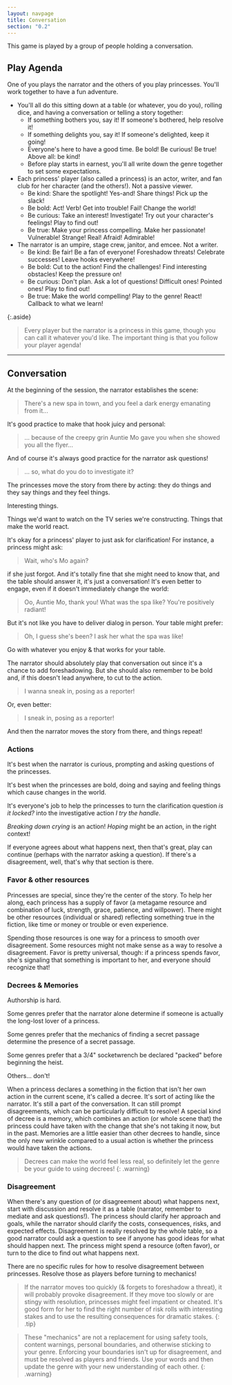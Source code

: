 ```yaml
---
layout: navpage
title: Conversation
section: "0.2"
---
```

This game is played by a group of people holding a conversation.

## Play Agenda

One of you plays the narrator and the others of you play princesses. You'll work together to have a fun adventure.
* You'll all do this sitting down at a table (or whatever, you do you), rolling dice, and having a conversation or telling a story together:
  * If something bothers you, say it! If someone's bothered, help resolve it!
  * If something delights you, say it! If someone's delighted, keep it going!
  * Everyone's here to have a good time. Be bold! Be curious! Be true! Above all: be kind!
  * Before play starts in earnest, you'll all write down the genre together to set some expectations.
* Each princess' player (also called a princess) is an actor, writer, and fan club for her character (and the others!). Not a passive viewer.
  * Be kind: Share the spotlight! Yes-and! Share things! Pick up the slack!
  * Be bold: Act! Verb! Get into trouble! Fail! Change the world!
  * Be curious: Take an interest! Investigate! Try out your character's feelings! Play to find out!
  * Be true: Make your princess compelling. Make her passionate! Vulnerable! Strange! Real! Afraid! Admirable!
* The narrator is an umpire, stage crew, janitor, and emcee. Not a writer.
  * Be kind: Be fair! Be a fan of everyone! Foreshadow threats! Celebrate successes! Leave hooks everywhere!
  * Be bold: Cut to the action! Find the challenges! Find interesting obstacles! Keep the pressure on!
  * Be curious: Don't plan. Ask a lot of questions! Difficult ones! Pointed ones! Play to find out!
  * Be true: Make the world compelling! Play to the genre! React! Callback to what we learn!

{:.aside}
> Every player but the narrator is a princess in this game, though you can call it whatever you'd like.
> The important thing is that you follow your player agenda!

---
## Conversation

At the beginning of the session, the narrator establishes the scene:
> There's a new spa in town, and you feel a dark energy emanating from it...

It's good practice to make that hook juicy and personal:
> ... because of the creepy grin Auntie Mo gave you when she showed you all the flyer...

And of course it's always good practice for the narrator ask questions!
> ... so, what do you do to investigate it?

The princesses move the story from there by acting:
they do things and they say things and they feel things.

Interesting things.

Things we'd want to watch on the TV series we're constructing.
Things that make the world react.

It's okay for a princess' player to just ask for clarification! For instance, a princess might ask:
> Wait, who's Mo again?

if she just forgot.
And it's totally fine that she might need to know that, and the table should answer it, it's just a conversation!
It's even better to engage, even if it doesn't immediately change the world:
> Oo, Auntie Mo, thank you! What was the spa like? You're positively radiant!

But it's not like you have to deliver dialog in person. Your table might prefer:
> Oh, I guess she's been? I ask her what the spa was like!

Go with whatever you enjoy & that works for your table.

The narrator should absolutely play that conversation out since it's a chance to add foreshadowing.
But she should also remember to be bold and, if this doesn't lead anywhere, to cut to the action.
> I wanna sneak in, posing as a reporter!

Or, even better:
> I sneak in, posing as a reporter!

And then the narrator moves the story from there, and things repeat!

### Actions

It's best when the narrator is curious, prompting and asking questions of the princesses.

It's best when the princesses are bold, doing and saying and feeling things which cause changes in the world.

It's everyone's job to help the princesses to turn the clarification question _is it locked?_ into the investigative action _I try the handle_.

_Breaking down crying_ is an action! _Hoping_ might be an action, in the right context!

If everyone agrees about what happens next, then that's great, play can continue (perhaps with the narrator asking a question).
If there's a disagreement, well, that's why that section is there.

### Favor & other resources

Princesses are special, since they're the center of the story.
To help her along, each princess has a supply of favor (a metagame resource and combination of luck, strength, grace, patience, and willpower).
There might be other resources (individual or shared) reflecting something true in the fiction, like time or money or trouble or even experience.

Spending those resources is one way for a princess to smooth over disagreement.
Some resources might not make sense as a way to resolve a disagreement.
Favor is pretty universal, though:
if a princess spends favor, she's signaling that something is important to her, and everyone should recognize that!

### Decrees & Memories

Authorship is hard.

Some genres prefer that the narrator alone determine if someone is actually the long-lost lover of a princess.

Some genres prefer that the mechanics of finding a secret passage determine the presence of a secret passage.

Some genres prefer that a 3/4" socketwrench be declared "packed" before beginning the heist.

Others... don't!

When a princess declares a something in the fiction that isn't her own action in the current scene, it's called a decree.
It's sort of acting like the narrator.
It's still a part of the conversation.
It can still prompt disagreements, which can be particularly difficult to resolve!
A special kind of decree is a memory, which combines an action (or whole scene that) the princess could have taken with the change that she's not taking it now, but in the past.
Memories are a little easier than other decrees to handle, since the only new wrinkle compared to a usual action is whether the princess would have taken the actions.

> Decrees can make the world feel less real, so definitely let the genre be your guide to using decrees!
{: .warning}

### Disagreement

When there's any question of (or disagreement about) what happens next, start with discussion and resolve it as a table
(narrator, remember to mediate and ask questions!).
The princess should clarify her approach and goals, while the narrator should clarify the costs, consequences, risks, and expected effects.
Disagreement is really resolved by the whole table, so a good narrator could ask a question to see if anyone has good ideas for what should happen next.
The princess might spend a resource (often favor), or turn to the dice to find out what happens next.

There are no specific rules for how to resolve disagreement between princesses.
Resolve those as players before turning to mechanics!

> If the narrator moves too quickly (& forgets to foreshadow a threat), it will probably provoke disagreement.
> If they move too slowly or are stingy with resolution, princesses might feel impatient or cheated.
> It's good form for her to find the right number of risk rolls with interesting stakes and to use the resulting consequences for dramatic stakes.
{: .tip}

> These "mechanics" are not a replacement for using safety tools,
> content warnings, personal boundaries, and otherwise sticking to your genre.
> Enforcing your boundaries isn't up for disagreement, and must be resolved as players and friends.
> Use your words and then update the genre with your new understanding of each other.
{: .warning}
